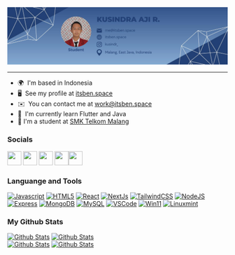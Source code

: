 <div align="center"><img src="https://raw.githubusercontent.com/justpiple/justpiple/main/banner.jpg"></div>

---

* 🌍  I'm based in Indonesia
* 🖥️  See my profile at [itsben.space](https://itsben.space)
* ✉️  You can contact me at [work@itsben.space](mailto:work@itsben.space)
* 🧠  I'm currently learn Flutter and Java
* 🏫  I'm a student at [SMK Telkom Malang](https://smktelkom-mlg.sch.id)


### Socials

<p align="left"> <a href="https://discord.com/users/502613851112472578" target="_blank" rel="noreferrer"><img src="https://raw.githubusercontent.com/danielcranney/readme-generator/main/public/icons/socials/discord.svg" width="32" height="32" /></a> <a href="https://www.github.com/justpiple" target="_blank" rel="noreferrer"><img src="https://raw.githubusercontent.com/danielcranney/readme-generator/main/public/icons/socials/github-dark.svg" width="32" height="32" /></a> <a href="https://www.instagram.com/kusindr_" target="_blank" rel="noreferrer"><img src="https://raw.githubusercontent.com/danielcranney/readme-generator/main/public/icons/socials/instagram.svg" width="32" height="32" /></a> <a href="https://wa.me/6285156413036" target="_blank" rel="noreferrer"><img src="https://upload.wikimedia.org/wikipedia/commons/6/6b/WhatsApp.svg" width="32" height="32" /></a><a href="https://www.linkedin.com/in/kusindraaji" target="_blank" rel="noreferrer"><img src="https://raw.githubusercontent.com/danielcranney/readme-generator/main/public/icons/socials/linkedin.svg" width="32" height="32" /></a></p>

### Languange and Tools

<p align="left">
<a href="https://developer.mozilla.org/en-US/docs/Web/JavaScript" target="_blank" rel="noreferrer"><img src="https://raw.githubusercontent.com/danielcranney/readme-generator/main/public/icons/skills/javascript-colored.svg" width="36" height="36" alt="Javascript" /></a>
<a href="https://developer.mozilla.org/en-US/docs/Glossary/HTML5" target="_blank" rel="noreferrer"><img src="https://raw.githubusercontent.com/danielcranney/readme-generator/main/public/icons/skills/html5-colored.svg" width="36" height="36" alt="HTML5" /></a>
<a href="https://reactjs.org/" target="_blank" rel="noreferrer"><img src="https://raw.githubusercontent.com/danielcranney/readme-generator/main/public/icons/skills/react-colored.svg" width="36" height="36" alt="React" /></a>
<a href="https://nextjs.org/docs" target="_blank" rel="noreferrer"><img src="https://raw.githubusercontent.com/danielcranney/readme-generator/main/public/icons/skills/nextjs-colored-dark.svg" width="36" height="36" alt="NextJs" /></a>
<a href="https://tailwindcss.com/" target="_blank" rel="noreferrer"><img src="https://raw.githubusercontent.com/danielcranney/readme-generator/main/public/icons/skills/tailwindcss-colored.svg" width="36" height="36" alt="TailwindCSS" /></a>
<a href="https://nodejs.org/en/" target="_blank" rel="noreferrer"><img src="https://raw.githubusercontent.com/danielcranney/readme-generator/main/public/icons/skills/nodejs-colored.svg" width="36" height="36" alt="NodeJS" /></a>
<a href="https://expressjs.com/" target="_blank" rel="noreferrer"><img src="https://raw.githubusercontent.com/danielcranney/readme-generator/main/public/icons/skills/express-colored-dark.svg" width="36" height="36" alt="Express" /></a>
<a href="https://www.mongodb.com/" target="_blank" rel="noreferrer"><img src="https://raw.githubusercontent.com/danielcranney/readme-generator/main/public/icons/skills/mongodb-colored.svg" width="36" height="36" alt="MongoDB" /></a>
<a href="https://www.mysql.com/" target="_blank" rel="noreferrer"><img src="https://raw.githubusercontent.com/danielcranney/readme-generator/main/public/icons/skills/mysql-colored.svg" width="36" height="36" alt="MySQL" /></a>
  <a href="https://code.visualstudio.com/" target="_blank" rel="noreferrer"><img src="https://res.cloudinary.com/projectsben/image/upload/v1651154896/storage/vscode_eggyqm.svg" width="36" height="36" alt="VSCode" /></a>
<a href="https://www.microsoft.com/en-us/software-download/windows11" target="_blank" rel="noreferrer"><img src="https://res.cloudinary.com/projectsben/image/upload/v1651154453/storage/win11_b6ehh6.svg" width="36" height="36" alt="Win11" /></a>
<a href="https://linuxmint.com" target="_blank" rel="noreferrer"><img src="https://upload.wikimedia.org/wikipedia/commons/3/3f/Linux_Mint_logo_without_wordmark.svg" width="36" height="36" alt="Linuxmint" /></a>
</p>


### My Github Stats
[![Github Stats](https://img.shields.io/github/followers/justpiple?logo=github&style=for-the-badge&color=6082B0)](https://www.github.com/justpiple) [![Github Stats](https://komarev.com/ghpvc/?username=justpiple&style=flat-square&color=6082B0&style=for-the-badge)](https://www.github.com/justpiple)<br>
[![Github Stats](https://github-readme-stats.vercel.app/api?username=justpiple&show_icons=true&hide=issues&count_private=true&theme=dracula&hide_border=true)](https://www.github.com/justpiple)
[![Github Stats](https://github-readme-stats.vercel.app/api/top-langs/?username=justpiple&theme=dracula&layout=compact&hide=Cmake,C%2B%2B&show_icons=true&hide_border=true)](https://www.github.com/justpiple)

